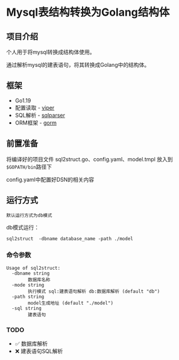 # Mysql表结构转换为Golang结构体

## 项目介绍
个人用于将mysql转换成结构体使用。

通过解析mysql的建表语句，将其转换成Golang中的结构体。

## 框架
* Go1.19
* 配置读取 - [viper](github.com/spf13/viper)
* SQL解析 - [sqlparser](github.com/xwb1989/sqlparser)
* ORM框架 - [gorm](gorm.io/gorm)


## 前置准备

将编译好的项目文件 sql2struct.go、config.yaml、model.tmpl 放入到 `$GOPATH/bin`路径下

config.yaml中配置好DSN的相关内容

## 运行方式
`默认运行方式为db模式`

db模式运行：
```shell
sql2struct  -dbname database_name -path ./model
```


### 命令参数
```text
Usage of sql2struct:
  -dbname string
        数据库名称
  -mode string
        执行模式 sql:建表语句解析 db:数据库解析 (default "db")
  -path string
        model生成地址 (default "./model")
  -sql string
        建表语句
```
### TODO
* ✅ 数据库解析
* ❌ 建表语句SQL解析
